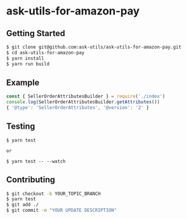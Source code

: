 # ask-utils-for-amazon-pay

## Getting Started

```bash
$ git clone git@github.com:ask-utils/ask-utils-for-amazon-pay.git
$ cd ask-utils-for-amazon-pay
$ yarn install
$ yarn run build
```

## Example

```javascript
const { SellerOrderAttributesBuilder } = require('./index')
console.log(SellerOrderAttributesBuilder.getAttributes())
{ '@type': 'SellerOrderAttributes', '@version': '2' }
```

## Testing

```
$ yarn test

or

$ yarn test -- --watch
```


## Contributing

```bash
$ git checkout -b YOUR_TOPIC_BRANCH
$ yarn test
$ git add ./
$ git commit -m "YOUR UPDATE DESCRIPTION"
```

